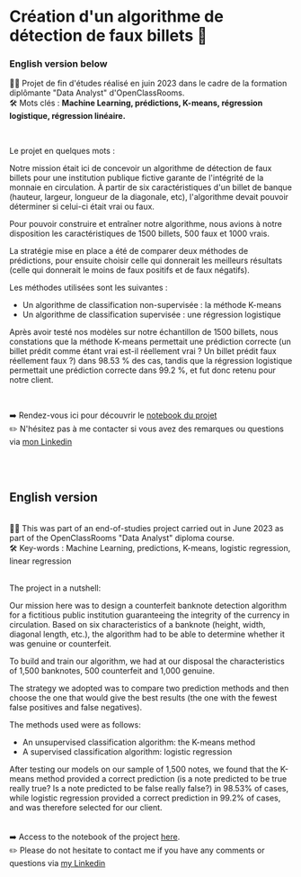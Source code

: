 # Création d'un algorithme de détection de faux billets 💸

### English version below

👨‍🎓 Projet de fin d'études réalisé en juin 2023 dans le cadre de la formation diplômante "Data Analyst" d'OpenClassRooms.
<br>🛠 Mots clés : **Machine Learning, prédictions, K-means, régression logistique, régression linéaire.**

<br>

Le projet en quelques mots :

Notre mission était ici de concevoir un algorithme de détection de faux billets pour une institution publique fictive garante de l'intégrité de la monnaie en circulation. À partir de six caractéristiques d'un billet de banque (hauteur, largeur, longueur de la diagonale, etc), l'algorithme devait pouvoir déterminer si celui-ci était vrai ou faux.

Pour pouvoir construire et entraîner notre algorithme, nous avions à notre disposition les caractéristiques de 1500 billets, 500 faux et 1000 vrais.

La stratégie mise en place a été de comparer deux méthodes de prédictions, pour ensuite choisir celle qui donnerait les meilleurs résultats (celle qui donnerait le moins de faux positifs et de faux négatifs).

Les méthodes utilisées sont les suivantes :

- Un algorithme de classification non-supervisée : la méthode K-means
- Un algorithme de classification supervisée : une régression logistique

Après avoir testé nos modèles sur notre échantillon de 1500 billets, nous constations que la méthode K-means permettait une prédiction correcte (un billet prédit comme étant vrai est-il réellement vrai ? Un billet prédit faux réellement faux ?) dans 98.53 % des cas, tandis que la régression logistique permettait une prédiction correcte dans 99.2 %, et fut donc retenu pour notre client.

<br/>

➡️ Rendez-vous ici pour découvrir le [notebook du projet](https://github.com/FlorianThd/Algorithme-Detection-Faux-Billets-en-Python/blob/main/Notebook%20D%C3%A9tection%20Faux%20Billets.ipynb) <br>
✏️ N'hésitez pas à me contacter si vous avez des remarques ou questions via [mon Linkedin](https://www.linkedin.com/in/florian-thouraud)


<br/><br/>


## English version 

<br />
👨‍🎓 This was part of an end-of-studies project carried out in June 2023 as part of the OpenClassRooms "Data Analyst" diploma course.
<br> 🛠 Key-words : Machine Learning, predictions, K-means, logistic regression, linear regression


<br>
<br>

The project in a nutshell:

Our mission here was to design a counterfeit banknote detection algorithm for a fictitious public institution guaranteeing the integrity of the currency in circulation. Based on six characteristics of a banknote (height, width, diagonal length, etc.), the algorithm had to be able to determine whether it was genuine or counterfeit.

To build and train our algorithm, we had at our disposal the characteristics of 1,500 banknotes, 500 counterfeit and 1,000 genuine.

The strategy we adopted was to compare two prediction methods and then choose the one that would give the best results (the one with the fewest false positives and false negatives).

The methods used were as follows:

 - An unsupervised classification algorithm: the K-means method
 - A supervised classification algorithm: logistic regression

After testing our models on our sample of 1,500 notes, we found that the K-means method provided a correct prediction (is a note predicted to be true really true? Is a note predicted to be false really false?) in 98.53% of cases, while logistic regression provided a correct prediction in 99.2% of cases, and was therefore selected for our client.
<br></br>
<br>
➡️ Access to the notebook of the project [here](https://github.com/FlorianThd/Algorithme-Detection-Faux-Billets-en-Python/blob/main/Notebook%20D%C3%A9tection%20Faux%20Billets.ipynb).<br>
✏️ Please do not hesitate to contact me if you have any comments or questions via [my Linkedin](https://www.linkedin.com/in/florian-thouraud)
